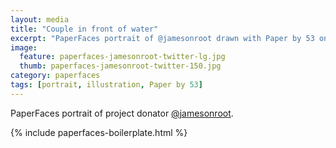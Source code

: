 ```yaml
---
layout: media
title: "Couple in front of water"
excerpt: "PaperFaces portrait of @jamesonroot drawn with Paper by 53 on an iPad."
image: 
  feature: paperfaces-jamesonroot-twitter-lg.jpg
  thumb: paperfaces-jamesonroot-twitter-150.jpg
category: paperfaces
tags: [portrait, illustration, Paper by 53]
---
```


PaperFaces portrait of project donator [@jamesonroot](http://twitter.com/jamesonroot).

{% include paperfaces-boilerplate.html %}